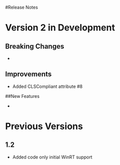 #Release Notes 

# Version 2 in Development

## Breaking Changes

* 

## Improvements

* Added CLSCompliant attribute #8

##New Features

* 

# Previous Versions

## 1.2

* Added code only initial WinRT support